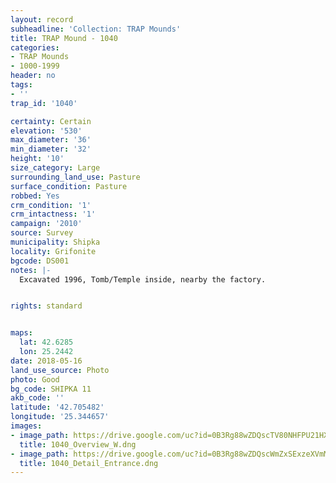 ```yaml
---
layout: record
subheadline: 'Collection: TRAP Mounds'
title: TRAP Mound - 1040
categories:
- TRAP Mounds
- 1000-1999
header: no
tags:
- ''
trap_id: '1040'

certainty: Certain
elevation: '530'
max_diameter: '36'
min_diameter: '32'
height: '10'
size_category: Large
surrounding_land_use: Pasture
surface_condition: Pasture
robbed: Yes
crm_condition: '1'
crm_intactness: '1'
campaign: '2010'
source: Survey
municipality: Shipka
locality: Grifonite
bgcode: DS001
notes: |-
  Excavated 1996, Tomb/Temple inside, nearby the factory.


rights: standard


maps:
  lat: 42.6285
  lon: 25.2442
date: 2018-05-16
land_use_source: Photo
photo: Good
bg_code: SHIPKA 11
akb_code: ''
latitude: '42.705482'
longitude: '25.344657'
images:
- image_path: https://drive.google.com/uc?id=0B3Rg88wZDQscTV80NHFPU21HXzg
  title: 1040_Overview_W.dng
- image_path: https://drive.google.com/uc?id=0B3Rg88wZDQscWmZxSExzeXVmM0U
  title: 1040_Detail_Entrance.dng
---
```


